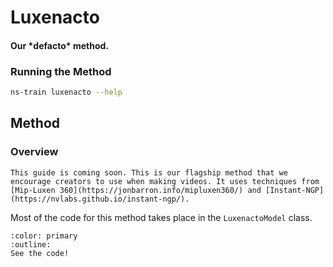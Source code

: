 # Luxenacto

<h4>Our *defacto* method.</h4>

### Running the Method

```bash
ns-train luxenacto --help
```

## Method

### Overview

```{admonition} Note
This guide is coming soon. This is our flagship method that we encourage creators to use when making videos. It uses techniques from [Mip-Luxen 360](https://jonbarron.info/mipluxen360/) and [Instant-NGP](https://nvlabs.github.io/instant-ngp/).
```

Most of the code for this method takes place in the `LuxenactoModel` class.

```{button-link} https://github.com/luxenstudio-project/luxenstudio/blob/main/luxenstudio/models/luxenacto.py
:color: primary
:outline:
See the code!
```

